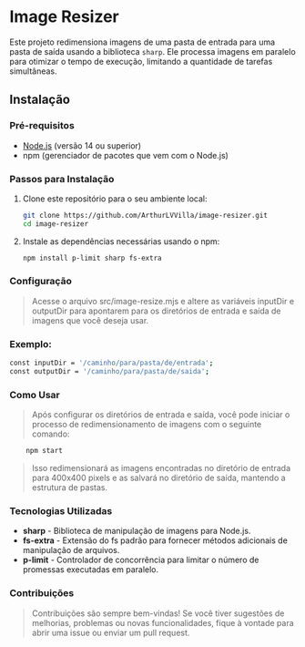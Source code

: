 # Image Resizer

Este projeto redimensiona imagens de uma pasta de entrada para uma pasta de saída usando a biblioteca `sharp`. Ele processa imagens em paralelo para otimizar o tempo de execução, limitando a quantidade de tarefas simultâneas.

## Instalação

### Pré-requisitos

- [Node.js](https://nodejs.org/en/) (versão 14 ou superior)
- npm (gerenciador de pacotes que vem com o Node.js)

### Passos para Instalação

1. Clone este repositório para o seu ambiente local:
   ```bash
   git clone https://github.com/ArthurLVVilla/image-resizer.git
   cd image-resizer

2. Instale as dependências necessárias usando o npm:
	```bash
	npm install p-limit sharp fs-extra

### Configuração
>Acesse o arquivo src/image-resize.mjs e altere as variáveis inputDir e outputDir para apontarem para os diretórios de entrada e saída de imagens que você deseja usar.

### Exemplo:

```bash 
const inputDir = '/caminho/para/pasta/de/entrada';
const outputDir = '/caminho/para/pasta/de/saida';
```

### Como Usar
>Após configurar os diretórios de entrada e saída, você pode iniciar o processo de redimensionamento de imagens com o seguinte comando:

```bash
	npm start
```

>Isso redimensionará as imagens encontradas no diretório de entrada para 400x400 pixels e as salvará no diretório de saída, mantendo a estrutura de pastas.

### Tecnologias Utilizadas
*	**sharp** - Biblioteca de manipulação de imagens para Node.js.
*	**fs-extra** - Extensão do fs padrão para fornecer métodos adicionais de manipulação de arquivos.
*	**p-limit** - Controlador de concorrência para limitar o número de promessas executadas em paralelo.

### Contribuições
 > Contribuições são sempre bem-vindas! Se você tiver sugestões de melhorias, problemas ou novas funcionalidades, fique à vontade para abrir uma issue ou enviar um pull request.
